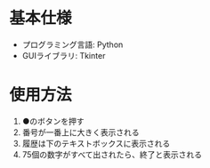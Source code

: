 # 基本仕様
- プログラミング言語: Python
- GUIライブラリ: Tkinter

# 使用方法
1. ●のボタンを押す
1. 番号が一番上に大きく表示される
1. 履歴は下のテキストボックスに表示される
1. 75個の数字がすべて出されたら、終了と表示される
